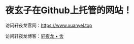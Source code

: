 # 夜玄子在Github上托管的网站！
访问轩夜龙官网：<https://www.xuanyel.top>  

访问轩夜龙博客：[轩夜龙 • 舍](https://blog.xuanyel.top)
